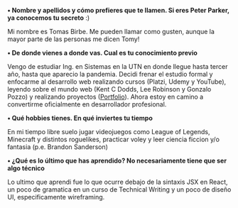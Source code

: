 **• Nombre y apellidos y cómo prefieres que te llamen. Si eres Peter Parker, ya conocemos
tu secreto** :) 

Mi nombre es Tomas Birbe. Me pueden llamar como gusten, aunque la mayor parte de las personas me dicen Tomy!

**• De donde vienes a donde vas. Cual es tu conocimiento previo**

Vengo de estudiar Ing. en Sistemas en la UTN en donde llegue hasta tercer año, hasta que aparecio la pandemia. Decidi frenar el estudio formal y enfocarme al desarrollo web realizando cursos (Platzi, Udemy y YouTube), leyendo sobre el mundo web (Kent C Dodds, Lee Robinson y Gonzalo Pozzo) y realizando proyectos ([Portfolio](https://tomasbirbe.vercel.app/)). Ahora estoy en camino a convertirme oficialmente en desarrollador profesional.

**• Qué hobbies tienes. En qué inviertes tu tiempo**

En mi tiempo libre suelo jugar videojuegos como League of Legends, Minecraft y distintos roguelikes, practicar voley y leer ciencia ficcion y/o fantasia (p.e. Brandon Sanderson)

**• ¿Qué es lo último que has aprendido? No necesariamente tiene que ser algo técnico**

Lo ultimo que aprendi fue lo que ocurre debajo de la sintaxis JSX en React, un poco de gramatica en un curso de Technical Writing y un poco de diseño UI, especificamente wireframing.
